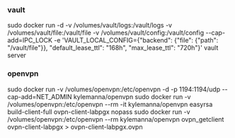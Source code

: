 ### vault

sudo docker run -d -v /volumes/vault/logs:/vault/logs -v /volumes/vault/file:/vault/file -v /volumes/vault/config:/vault/config --cap-add=IPC_LOCK -e 'VAULT_LOCAL_CONFIG={"backend": {"file": {"path": "/vault/file"}}, "default_lease_ttl": "168h", "max_lease_ttl": "720h"}' vault server

### openvpn

sudo docker run -v /volumes/openvpn:/etc/openvpn -d -p 1194:1194/udp --cap-add=NET_ADMIN kylemanna/openvpn
sudo docker run -v /volumes/openvpn:/etc/openvpn --rm -it kylemanna/openvpn easyrsa build-client-full ovpn-client-labpgx nopass
sudo docker run -v /volumes/openvpn:/etc/openvpn --rm kylemanna/openvpn ovpn_getclient ovpn-client-labpgx > ovpn-client-labpgx.ovpn
